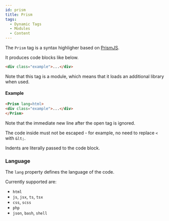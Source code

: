 ```yaml
---
id: prism
title: Prism
tags:
  - Dynamic Tags
  - Modules
  - Content
---
```

The `Prism` tag is a syntax highligher based on [PrismJS](https://prismjs.com).

It produces code blocks like below.

```html
<div class="example">...</div>
```

Note that this tag is a module, which means that it loads an additional library when used.

#### Example

```html
<Prism lang=html>
<div class="example">...</div>
</Prism>
```

Note that the immediate new line after the open tag is ignored.

The code inside must not be escaped - for example, no need to replace `<` with `&lt;`.

Indents are literally passed to the code block.

### Language

The `lang` property defines the language of the code.

Currently supported are:

- `html`
- `js`, `jsx`, `ts`, `tsx`
- `css`, `scss`
- `php`
- `json`, `bash`, `shell`